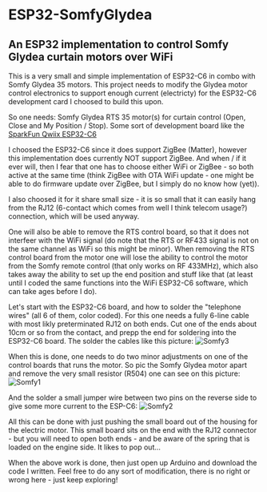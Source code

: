 # ESP32-SomfyGlydea
## An ESP32 implementation to control Somfy Glydea curtain motors over WiFi

This is a very small and simple implementation of ESP32-C6 in combo with Somfy Glydea 35 motors. This project needs to modify the Glydea motor control electronics to support enough current (electricty) for the ESP32-C6 development card I choosed to build this upon.

So one needs:
Somfy Glydea RTS 35 motor(s) for curtain control (Open, Close and My Position / Stop).
Some sort of development board like the [SparkFun Qwiix ESP32-C6](https://www.sparkfun.com/products/22925)

I choosed the ESP32-C6 since it does support ZigBee (Matter), however this implementation does currently NOT support ZigBee. And when / if it ever will, then I fear that one has to choose either WiFi or ZigBee - so both active at the same time (think ZigBee with OTA WiFi update - one might be able to do firmware update over ZigBee, but I simply do no know how (yet)).

I also choosed it for it share small size - it is so small that it can easily hang from the RJ12 (6-contact which comes from well I think telecom usage?) connection, which will be used anyway.

One will also be able to remove the RTS control board, so that it does not interfeer with the WiFi signal (do note that the RTS or RF433 signal is not on the same channel as WiFi so this might be minor). When removing the RTS control board from the motor one will lose the ability to control the motor from the Somfy remote control (that only works on RF 433MHz), which also takes away the ability to set up the end position and stuff like that (at least until I coded the same functions into the WiFi ESP32-C6 software, which can take ages before I do).

Let's start with the ESP32-C6 board, and how to solder the "telephone wires" (all 6 of them, color coded). For this one needs a fully 6-line cable with most likly preterminated RJ12 on both ends. Cut one of the ends about 10cm or so from the contact, and prepp the end for soldering into the ESP32-C6 board. The  solder the cables like this picture:
![Somfy3](https://github.com/larhedse/ESP32-SomfyGlydea/assets/8342357/a0b09a15-5d07-485f-a272-a5f6c92346fa)

When this is done, one needs to do two minor adjustments on one of the control boards that runs the motor. So pic the Somfy Glydea motor apart and remove the very small resistor (R504) one can see on this picture:
![Somfy1](https://github.com/larhedse/ESP32-SomfyGlydea/assets/8342357/7be3517a-dd2d-42b0-b3a8-c42d6ec8654d)

And the solder a small jumper wire between two pins on the reverse side to give some more current to the ESP-C6:
![Somfy2](https://github.com/larhedse/ESP32-SomfyGlydea/assets/8342357/a8e3dc0b-1ccd-4e85-a8b0-c218eaa539f3)

All this can be done with just pushing the small board out of the housing for the electric motor. This small board sits on the end with the RJ12 connector - but you will need to open both ends - and be aware of the spring that is loaded on the engine side. It likes to pop out...

When the above work is done, then just open up Arduino and download the code I written. Feel free to do any sort of modification, there is no right or wrong here - just keep exploring!

